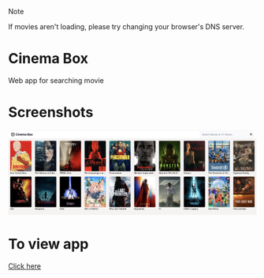 > [!NOTE]
> If movies aren't loading, please try changing your browser's DNS server.

# Cinema Box
Web app for searching movie

# Screenshots
![Screenshots](./src/assets/images/screenshot-1.png)

# To view app
[Click here](https://cinema-box-mocha.vercel.app/)

